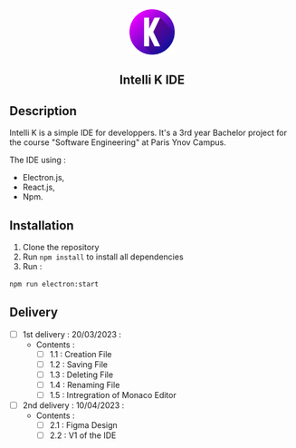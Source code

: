 <div align="center">
    <a href="https://github.com/KevOneRedOne/Intelli-K_IDE">
        <img src="/public/images/logo/IntelliK-512.png" alt="Logo" width="80" height="80">
    </a>
    <h2 align="center">Intelli K IDE</h2>
</div>

## Description
Intelli K is a simple IDE for developpers. It's a 3rd year Bachelor project for the course "Software Engineering" at Paris Ynov Campus.

The IDE using :
- Electron.js, 
- React.js,
- Npm.

## Installation
1. Clone the repository
2. Run `npm install` to install all dependencies
3. Run :
```sh
npm run electron:start
```

## Delivery
- [ ] 1st delivery : 20/03/2023 :
    - Contents :
        - [ ] 1.1 : Creation File
        - [ ] 1.2 : Saving File
        - [ ] 1.3 : Deleting File
        - [ ] 1.4 : Renaming File
        - [ ] 1.5 : Intregration of Monaco Editor
    
- [ ] 2nd delivery : 10/04/2023 :
    - Contents :
        - [ ] 2.1 : Figma Design
        - [ ] 2.2 : V1 of the IDE
